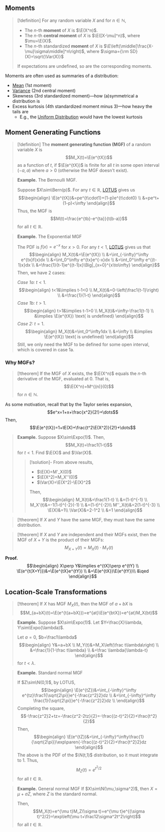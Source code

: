 ## Moments

>[!definition]
>For any random variable $X$ and for $n\in\mathbb N$, 
>- The $n$-th **moment** of $X$ is $\E(X^n)$.
>- The $n$-th **central moment** of $X$ is $\E([X-\mu]^n)$, where $\mu=\E(X)$.
>- The $n$-th standardized **moment** of $X$ is $\E\left(\middle[\frac{X-\mu}\sigma\middle]^n\right)$, where $\sigma={\rm SD}(X)=\sqrt{\Var(X)}$
>  
>  If expectations are undefined, so are the corresponding moments.

Moments are often used as summaries of a distribution:
- [Mean](Expectation.md) (1st moment)
- [Variance](Expectation.md#Variance) (2nd central moment)
- Skewness (3rd standardized moment)—how (a)symmetrical a distribution is
- Excess kurtosis (4th standardized moment minus 3)—how heavy the tails are
	- E.g., the [Uniform Distribution](Continuous%20Distributions.md#Uniform%20Distribution) would have the lowest kurtosis

## Moment Generating Functions

>[!definition]
>The **moment generating function (MGF)** of a random variable $X$ is 
>$$M_X(t)=\E(e^{tX})$$
>as a function of $t$, if $\E(e^{tX})$ is finite for all $t$ in some open interval $(-a,a)$ where $a>0$ (otherwise the MGF doesn't exist). 

>**Example.** The Bernoulli MGF.
>
>Suppose $X\sim\Bern(p)$. For any $t\in\mathbb R$, [LOTUS](Expectation.md#Law%20of%20the%20Unconscious%20Statistician%20(LOTUS)) gives us
>$$\begin{align}
\E(e^{tX})&=pe^{t\cdot1}+(1-p)e^{t\cdot0} \\
&=pe^t+(1-p)<\infty
\end{align}$$
>Thus, the MGF is $$M(t)=\frac{e^{tb}-e^{ta}}{t(b-a)}$$for all $t\in \mathbb R$.

>**Example.** The Exponential MGF
>
>The PDF is $f(x)=e^{-x}$ for $x>0$. For any $t<1$, [LOTUS](Continuous%20Random%20Variables.md#Expectation#Continuous%20Law%20of%20the%20Unconscious%20Statistician%20(LOTUS)) gives us that
>$$\begin{align}
M_X(t)&=\E(e^{tX}) \\
&=\int_{-\infty}^\infty e^{tx}f(x)dx \\
&=\int_0^\infty e^{tx}e^{-x}dx \\
&=\int_0^\infty e^{(t-1)x}dx \\
&=\frac{1}{t-1}e^{(t-1)x}\Big|_{x=0}^{x\to\infty}
\end{align}$$
>Then, we have 2 cases:
>
>*Case 1a:* $t<1$. 
>$$\begin{align}
t<1&\implies t-1<0 \\
M_X(t)&=0-\left(\frac1{t-1}\right) \\
&=\frac{1}{1-t}
\end{align}$$
>*Case 1b:* $t>1$.
>$$\begin{align}
t>1&\implies t-1>0 \\
M_X(t)&=\infty-\frac1{t-1} \\
&\implies \E(e^{tX}) \text{ is undefined}
\end{align}$$
>*Case 2:* $t=1$.
>$$\begin{align}
M_X(t)&=\int_0^\infty1dx \\
&=\infty \\
&\implies \E(e^{tX}) \text{ is undefined}
\end{align}$$
>Still, we only need the MGF to be defined for some open interval, which is covered in case 1a. 

### Why MGFs?

>[!theorem]
>If the MGF of $X$ exists, the $\E(X^n)$ equals the $n$-th derivative of the MGF, evaluated at 0. That is,
>$$\E(X^n)=M^{(n)}(0)$$
>for $n\in\mathbb N$.

As some motivation, recall that by the Taylor series expansion,
$$e^x=1+x+\frac{x^2}{2!}+\dots$$
Then,
$$\E(e^{tX})=1+tE(X)+\frac{t^2\E(X^2)}{2!}+\dots$$

>**Example.** Suppose $X\sim\Expo(1)$. Then,
>$$M_X(t)=\frac1{1-t}$$
>for $t<1$. Find $\E(X)$ and $\Var(X)$. 
>
>>[!solution]-
>>From above results,
>>- $\E(X)=M'_X(0)$
>>- $\E(X^2)=M_X''(0)$
>>- $\Var(X)=\E(X^2)-\E(X)^2$
>>
>>Then,
>>$$\begin{align}
M_X(t)&=\frac1{1-t} \\
&=(1-t)^{-1} \\
M_X'(t)&=-1(1-t)^{-2}(-1) \\
&=(1-t)^{-2}\\
M''_X(t)&=2(1-t)^{-3} \\
\E(X)&=1\\
\Var(X)&=2-1^2 \\
&=1
\end{align}$$

>[!theorem]
>If $X$ and $Y$ have the same MGF, they must have the same distribution.

>[!theorem]
>If $X$ and $Y$ are independent and their MGFs exist, then the MGF of $X+Y$ is the product of their MGFs:
>$$M_{X+Y}(t)=M_X(t)\cdot M_Y(t)$$

**Proof.**
$$\begin{align}
X\perp Y&\implies e^{tX}\perp e^{tY} \\
\E(e^{t(X+Y)})&=\E(e^{tX}e^{tY}) \\
&=\E(e^{tX})\E(e^{tY})\\
&\qed
\end{align}$$

## Location-Scale Transformations

>[!theorem]
>If $X$ has MGF $M_X(t)$, then the MGF of $a+bX$ is
>$$M_{a+bX}(t)=\E(e^{t(a+bX)})=e^{at}\E(e^{btX})=e^{at}M_X(bt)$$

>**Example.** Suppose $X\sim\Expo(1)$. Let $Y=\frac{X}\lambda, Y\sim\Expo(\lambda)$.
>
>Let $a=0$, $b=\frac1\lambda$
>$$\begin{align}
Y&=a+bX \\
M_Y(t)&=M_X\left(\frac t\lambda\right) \\
&=\frac{1}{1-\frac t\lambda} \\
&=\frac \lambda{\lambda-t}
\end{align}$$
>for $t<\lambda$.

>**Example.** Standard normal MGF
>
>If $Z\sim\N(0,1)$, by LOTUS,
>$$\begin{align}
\E(e^{tZ})&=\int_{-\infty}^\infty e^{tz}\frac1{\sqrt{2\pi}}e^{-\frac{z^2}2}dz \\
&=\int_{-\infty}^\infty
\frac{1}{\sqrt{2\pi}}e^{-\frac{z^2}2}dz \\
\end{align}$$
>Completing the square,
>$$-\frac{z^2}2+tz=-\frac{z^2-2tz}{2}=-\frac{(z-t)^2}{2}+\frac{t^2}{2}$$
>Then,
>$$\begin{align}
\E(e^{tZ})&=\int_{-\infty}^\infty\frac{1}{\sqrt{2\pi}}\exp\paren{-\frac{(z-t)^2}{2}+\frac{t^2}2}dz
\end{align}$$
>The above is the PDF of the $\N(t,1)$ distribution, so it must integrate to 1. Thus,
>$$M_Z(t)=e^{t^2/2}$$ for all $t\in\mathbb R$.

>**Example.** General normal MGF
>If $X\sim\N(\mu,\sigma^2)$, then $X=\mu+\sigma Z$, where $Z$ is the standard normal.
>
>Then,
>$$M_X(t)=e^{\mu t}M_Z(\sigma t)=e^{\mu t}e^{(\sigma t)^2/2}=\exp\left(\mu t+\frac12\sigma^2t^2\right)$$
>for all $t\in\mathbb R$.